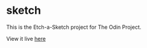 # sketch
This is the Etch-a-Sketch project for The Odin Project.

View it live <a href="gabei.github.io/sketch" target="_blank">here</a>